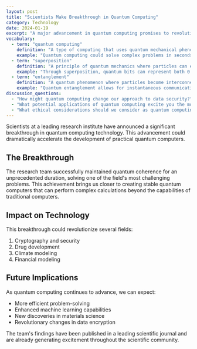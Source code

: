 ```yaml
---
layout: post
title: "Scientists Make Breakthrough in Quantum Computing"
category: Technology
date: 2024-01-19
excerpt: "A major advancement in quantum computing promises to revolutionize data processing capabilities."
vocabulary:
  - term: "quantum computing"
    definition: "A type of computing that uses quantum mechanical phenomena to perform operations on data"
    example: "Quantum computing could solve complex problems in seconds that would take traditional computers years."
  - term: "superposition"
    definition: "A principle of quantum mechanics where particles can exist in multiple states simultaneously"
    example: "Through superposition, quantum bits can represent both 0 and 1 at the same time."
  - term: "entanglement"
    definition: "A quantum phenomenon where particles become interconnected and share states"
    example: "Quantum entanglement allows for instantaneous communication between particles."
discussion_questions:
  - "How might quantum computing change our approach to data security?"
  - "What potential applications of quantum computing excite you the most?"
  - "What ethical considerations should we consider as quantum computing advances?"
---
```


Scientists at a leading research institute have announced a significant breakthrough in quantum computing technology. This advancement could dramatically accelerate the development of practical quantum computers.

## The Breakthrough

The research team successfully maintained quantum coherence for an unprecedented duration, solving one of the field's most challenging problems. This achievement brings us closer to creating stable quantum computers that can perform complex calculations beyond the capabilities of traditional computers.

## Impact on Technology

This breakthrough could revolutionize several fields:

1. Cryptography and security
2. Drug development
3. Climate modeling
4. Financial modeling

## Future Implications

As quantum computing continues to advance, we can expect:

* More efficient problem-solving
* Enhanced machine learning capabilities
* New discoveries in materials science
* Revolutionary changes in data encryption

The team's findings have been published in a leading scientific journal and are already generating excitement throughout the scientific community.
